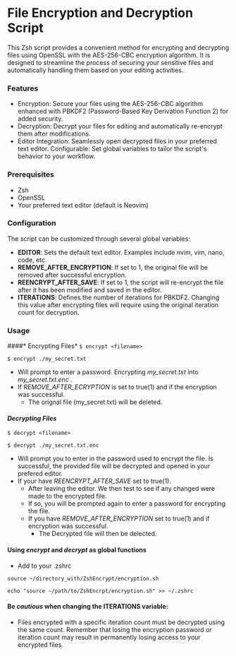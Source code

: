 # File Encryption and Decryption Script

 This Zsh script provides a convenient method for encrypting and decrypting files using OpenSSL with the AES-256-CBC encryption algorithm. It is designed to streamline the process of securing your sensitive files and automatically handling them based on your editing activities.

### Features

-  Encryption: Secure your files using the AES-256-CBC algorithm enhanced with PBKDF2 (Password-Based Key Derivation Function 2) for added security.
- Decryption: Decrypt your files for editing and automatically re-encrypt them after modifications.
- Editor Integration: Seamlessly open decrypted files in your preferred text editor.
Configurable: Set global variables to tailor the script's behavior to your workflow.

### Prerequisites

- Zsh
- OpenSSL
- Your preferred text editor (default is Neovim)


### Configuration

The script can be customized through several global variables:

- **EDITOR**: Sets the default text editor. Examples include nvim, vim, nano, code, etc.
- **REMOVE_AFTER_ENCRYPTION**: If set to 1, the original file will be removed after successful encryption.
- **REENCRYPT_AFTER_SAVE**: If set to 1, the script will re-encrypt the file after it has been modified and saved in the editor.
- **ITERATIONS**: Defines the number of iterations for PBKDF2. Changing this value after encrypting files will require using the original iteration count for decryption.

### Usage

####* Encrypting Files*
`$ encrypt <filename>`
```
$ encrypt ./my_secret.txt
```
- Will prompt to enter a password. Encrypting *my_secret.txt* into *my_secret.txt.enc* .
-	If *REMOVE_AFTER_ECRYPTION* is set to true(1) and if the encryption was successful.
	 - The orignal file (my_secret.txt) will be deleted.


#### *Decrypting Files*
`$ decrypt <filename>`
```
$ decrypt ./my_secret.txt.enc
```
- Will prompt you to enter in the password used to encrypt the file. Is successful, the provided file will be decrypted and opened in your prefered editor.
- If your have *REENCRYPT_AFTER_SAVE* set to true(1).
	- After leaving the editor. We then test to see if any changed were made to the encrypted file.
	- If so, you will be prompted again to enter a password for encrypting the file.
	- If you have *REMOVE_AFTER_ENCRYPTION* set to true(1) and if encryption was successful.
		- The Decrypted file will then be delected.


#### Using *encrypt* and *decrypt* as global functions
- Add to your .zshrc
```
source ~/directory_with/ZshEncrypt/encryption.sh
```
`echo "source ~/path/to/ZshEncrpt/encryption.sh" >> ~/.zshrc`

#### Be *cautious* when changing the ITERATIONS variable:
- Files encrypted with a specific iteration count must be decrypted using the same count.
Remember that losing the encryption password or iteration count may result in permanently losing access to your encrypted files.
